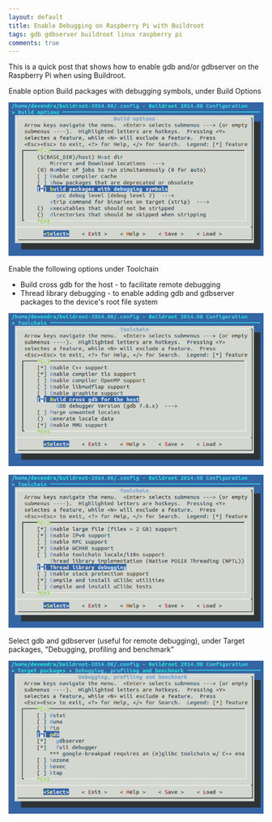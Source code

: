 ```yaml
---
layout: default
title: Enable Debugging on Raspberry Pi with Buildroot
tags: gdb gdbserver buildroot linux raspberry pi
comments: true
---
```


This is a quick post that shows how to enable gdb and/or gdbserver on the Raspberry Pi when using Buildroot.

Enable option Build packages with debugging symbols, under Build Options

![debugging symbols](/assets/img/buildroot-build-options-symbols.png)

Enable the following options under Toolchain

* Build cross gdb for the host - to facilitate remote debugging
* Thread library debugging - to enable adding gdb and gdbserver packages to the device's root file system

![cross gdb on host](/assets/img/buildroot-toolchain-cross-gdb.png)

![Thread library debugging](/assets/img/buildroot-toolchain-thread-lib-debug.png)

Select gdb and gdbserver (useful for remote debugging), under Target packages, "Debugging, profiling and benchmark"

![gdb and gdbserver](/assets/img/buildroot-packages-gdb.png)
